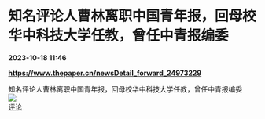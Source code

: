 # 知名评论人曹林离职中国青年报，回母校华中科技大学任教，曾任中青报编委

**2023-10-18 11:46**

**https://www.thepaper.cn/newsDetail_forward_24973229**

知名评论人曹林离职中国青年报，回母校华中科技大学任教，曾任中青报编委  
![](https://img3.chouti.com/CHOUTI_231018_3B31DD40A27647608B0570CD027B398F.png)  
[评论](https://m.chouti.com/link/40327957)